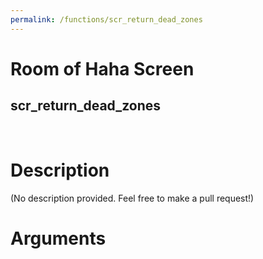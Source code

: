 ```yaml
---
permalink: /functions/scr_return_dead_zones
---
```

# Room of Haha Screen  
## scr_return_dead_zones  
&nbsp;  
# Description  
(No description provided. Feel free to make a pull request!) 
&nbsp;  
# Arguments


